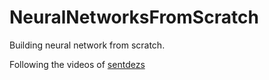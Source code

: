 # NeuralNetworksFromScratch
Building neural network from scratch.

Following the videos of [sentdezs](https://www.youtube.com/channel/UCfzlCWGWYyIQ0aLC5w48gBQ)
